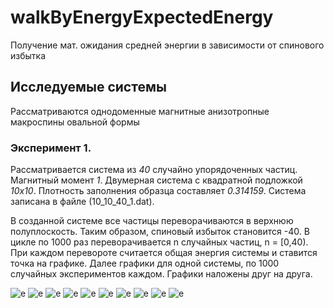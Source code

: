 # walkByEnergyExpectedEnergy
Получение мат. ожидания средней энергии в зависимости от спинового избытка

## Исследуемые системы
Рассматриваются однодоменные магнитные анизотропные макроспины овальной формы

### Эксперимент 1.
Рассматривается система из *40* случайно упорядоченных частиц.
Магнитный момент *1*.
Двумерная система с квадратной подложкой *10х10*.
Плотность заполнения образца составляет *0.314159*.
Система записана в файле (10_10_40_1.dat).

В созданной системе все частицы переворачиваются в верхнюю полуплоскость.
Таким образом, спиновый избыток становится -40.
В цикле по 1000 раз переворачивается n случайных частиц, n = [0,40).
При каждом перевороте считается общая энергия системы и ставится точка на графике.
Далее графики для одной системы, по 1000 случайных экспериментов каждом.
Графики наложены друг на друга.

![e](e1.png)
![e](e2.png)
![e](e3.png)
![e](e4.png)
![e](e5.png)
![e](e6.png)
![e](e7.png)
![e](e8.png)
![e](e9.png)
![e](e10.png)
